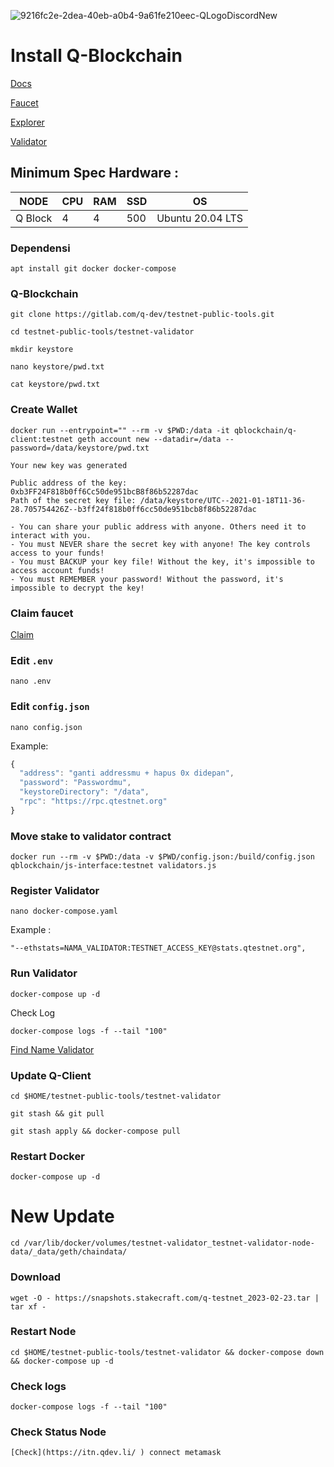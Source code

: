 ![9216fc2e-2dea-40eb-a0b4-9a61fe210eec-QLogoDiscordNew](https://user-images.githubusercontent.com/96678356/223128842-45a9002c-1bea-49d4-a2d8-b4d14279c1b5.gif)


# Install Q-Blockchain

[Docs](https://docs.qtestnet.org/how-to-setup-validator/)

[Faucet](https://faucet.qtestnet.org/)

[Explorer](https://explorer.qtestnet.org/)

[Validator](https://stats.qtestnet.org/)

## Minimum Spec Hardware :
NODE  | CPU     | RAM      | SSD     | OS     |
| ------------- | ------------- | ------------- | -------- | -------- |
| Q Block | 4          | 4         | 500  | Ubuntu 20.04 LTS  |


### Dependensi

```
apt install git docker docker-compose
```

### Q-Blockchain

```
git clone https://gitlab.com/q-dev/testnet-public-tools.git
```

```
cd testnet-public-tools/testnet-validator
```

```
mkdir keystore
```

```
nano keystore/pwd.txt
```
```
cat keystore/pwd.txt
```

### Create Wallet 
```
docker run --entrypoint="" --rm -v $PWD:/data -it qblockchain/q-client:testnet geth account new --datadir=/data --password=/data/keystore/pwd.txt
```
```
Your new key was generated

Public address of the key:   0xb3FF24F818b0ff6Cc50de951bcB8f86b52287dac
Path of the secret key file: /data/keystore/UTC--2021-01-18T11-36-28.705754426Z--b3ff24f818b0ff6cc50de951bcb8f86b52287dac

- You can share your public address with anyone. Others need it to interact with you.
- You must NEVER share the secret key with anyone! The key controls access to your funds!
- You must BACKUP your key file! Without the key, it's impossible to access account funds!
- You must REMEMBER your password! Without the password, it's impossible to decrypt the key!
```

### Claim faucet

[Claim](https://faucet.qtestnet.org/) 

### Edit  `.env`

```
nano .env
```

### Edit  `config.json`

```
nano config.json
```

Example:

```js
{
  "address": "ganti addressmu + hapus 0x didepan",
  "password": "Passwordmu",
  "keystoreDirectory": "/data",
  "rpc": "https://rpc.qtestnet.org"
}

```
### Move stake to validator contract

```
docker run --rm -v $PWD:/data -v $PWD/config.json:/build/config.json qblockchain/js-interface:testnet validators.js
```
### Register Validator
```
nano docker-compose.yaml
```
Example :
```
"--ethstats=NAMA_VALIDATOR:TESTNET_ACCESS_KEY@stats.qtestnet.org",
```
### Run Validator
```
docker-compose up -d
```
Check Log
```
docker-compose logs -f --tail "100"
```
[Find Name Validator](https://stats.qtestnet.org/)

### Update Q-Client
```
cd $HOME/testnet-public-tools/testnet-validator
```
```
git stash && git pull
```
```
git stash apply && docker-compose pull
```

### Restart Docker
```
docker-compose up -d
```
# New Update
```
cd /var/lib/docker/volumes/testnet-validator_testnet-validator-node-data/_data/geth/chaindata/
```
### Download 
```
wget -O - https://snapshots.stakecraft.com/q-testnet_2023-02-23.tar | tar xf -
```
### Restart Node
```
cd $HOME/testnet-public-tools/testnet-validator && docker-compose down && docker-compose up -d
```
### Check logs
```
docker-compose logs -f --tail "100"
```
### Check Status Node 
```
[Check](https://itn.qdev.li/ ) connect metamask
```
